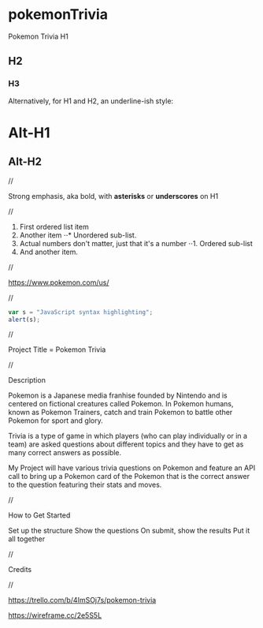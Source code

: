 # pokemonTrivia

Pokemon Trivia H1
## H2
### H3


Alternatively, for H1 and H2, an underline-ish style:

Alt-H1
======

Alt-H2
------

//


Strong emphasis, aka bold, with **asterisks** or __underscores__ on H1

//

1. First ordered list item
2. Another item
⋅⋅* Unordered sub-list. 
1. Actual numbers don't matter, just that it's a number
⋅⋅1. Ordered sub-list
4. And another item.

//

<https://www.pokemon.com/us/>

//

```javascript
var s = "JavaScript syntax highlighting";
alert(s);
```

//

Project Title = Pokemon Trivia

//

Description

Pokemon is a Japanese media franhise founded by Nintendo and is centered on fictional creatures called Pokemon. In Pokemon humans, known as Pokemon Trainers, catch and train Pokemon to battle other Pokemon for sport and glory.

Trivia is a type of game in which players (who can play individually or in a team) are asked questions about different topics and they have to get as many correct answers as possible. 

My Project will have various trivia questions on Pokemon and feature an API call to bring up a Pokemon card of the Pokemon that is the correct answer to the question featuring their stats and moves.

//

How to Get Started

Set up the structure
Show the questions
On submit, show the results
Put it all together

//

Credits

//


<https://trello.com/b/4ImSOj7s/pokemon-trivia>

<https://wireframe.cc/2e5S5L>
